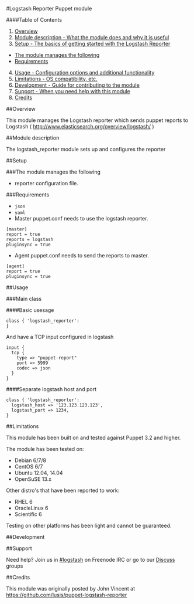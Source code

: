 #Logstash Reporter Puppet module

####Table of Contents

1. [Overview](#overview)
2. [Module description - What the module does and why it is useful](#module-description)
3. [Setup - The basics of getting started with the Logstash Reporter](#setup)
  * [The module manages the following](#the-module-manages-the-following)
  * [Requirements](#requirements)
4. [Usage - Configuration options and additional functionality](#usage)
6. [Limitations - OS compatibility, etc.](#limitations)
7. [Development - Guide for contributing to the module](#development)
8. [Support - When you need help with this module](#support)
9. [Credits](#credits)



##Overview

This module manages the Logstash reporter which sends puppet reports to Logstash ( http://www.elasticsearch.org/overview/logstash/ )

##Module description

The logstash_reporter module sets up and configures the reporter

##Setup

###The module manages the following

* reporter configuration file.

###Requirements

* `json`
* `yaml`
* Master puppet.conf needs to use the logstash reporter. 
```
[master]
report = true
reports = logstash
pluginsync = true
```
* Agent puppet.conf needs to send the reports to master. 
```
[agent]
report = true
pluginsync = true
```

##Usage

###Main class

####Basic usesage

```puppet
class { 'logstash_reporter':
}
```

And have a TCP input configured in logstash

```
input {
  tcp {
    type => "puppet-report"
    port => 5999
    codec => json
  }
}
```

####Separate logstash host and port

```puppet
class { 'logstash_reporter':
  logstash_host => '123.123.123.123',
  logstash_port => 1234,
}
```

##Limitations

This module has been built on and tested against Puppet 3.2 and higher.

The module has been tested on:

* Debian 6/7/8
* CentOS 6/7
* Ubuntu 12.04, 14.04
* OpenSuSE 13.x

Other distro's that have been reported to work:

* RHEL 6
* OracleLinux 6
* Scientific 6

Testing on other platforms has been light and cannot be guaranteed.

##Development

##Support

Need help? Join us in [#logstash](https://webchat.freenode.net?channels=%23logstash) on Freenode IRC or go to our [Discuss](http://discuss.elastic.co/) groups

##Credits

This module was originally posted by John Vincent at https://github.com/lusis/puppet-logstash-reporter
